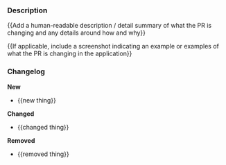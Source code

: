 ### Description

{{Add a human-readable description / detail summary of what the PR is changing and any details around how and why}}

{{If applicable, include a screenshot indicating an example or examples of what the PR is changing in the application}}

### Changelog

**New**

- {{new thing}}

**Changed**

- {{changed thing}}

**Removed**

- {{removed thing}}
